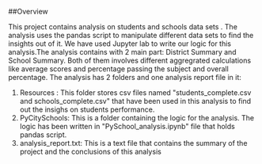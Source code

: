 ##Overview

This project contains analysis on students and schools data sets . The analysis uses the pandas script to manipulate different data sets to find the insights out of it. We have used Jupyter lab to write our logic for this analysis.The analysis contains with 2 main part: District Summary and School Summary. Both of them involves different aggregrated calculations like average scores and percentage passing the subject and overall percentage. The analysis has 2 folders and one analysis report file in it:

1. Resources : This folder stores csv files named "students_complete.csv and schools_complete.csv" that have been used in this analysis to find out the insighs on students performance.
2. PyCitySchools: This is a folder containing the logic for the analysis. The logic has been written in "PySchool_analysis.ipynb" file that holds pandas script.
3. analysis_report.txt: This is a text file that contains the summary of the project and the conclusions of this analysis

